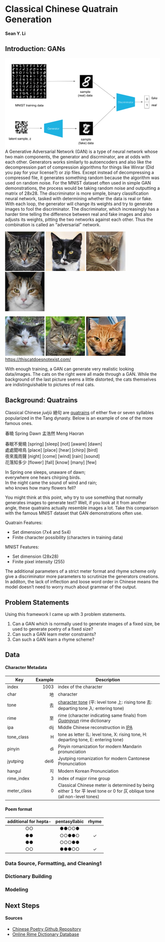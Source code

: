 # Classical Chinese Quatrain Generation
#### Sean Y. Li
## Introduction: GANs
![GAN structure model](./images/GANmodel.png)
A Generative Adversarial Network (GAN) is a type of neural network whose two main components, the generator and discrminator, are at odds with each other. Generators works similarly to autoencoders and also like the decompression part of compression algorithms for things like Winrar (Did you pay for your license?) or zip files. Except instead of decompressing a compressed file, it generates something random because the algorithm was used on random noise. For the MNIST dataset often used in simple GAN demonstrations, the process would be taking random noise and outputting a matrix of 28x28. The discriminator is more simple, binary classification neural network, tasked with determining whether the data is real or fake. With each loop, the generator will change its weights and try to generate images to fool the discriminator. The discriminator, which increasingly has a harder time telling the difference between real and fake images and also adjusts its weights, pitting the two networks against each other. Thus the combination is called an “adversarial” network. 



![cat](./images/cat1.jpg) ![cat](./images/cat2.jpg) ![cat](./images/cat3.jpg) ![cat](./images/cat4.jpg)

![cat](./images/cat5.jpg) ![cat](./images/cat6.jpg) ![cat](./images/cat7.jpg)
https://thiscatdoesnotexist.com/

With enough training, a GAN can generate very realistic looking data/images. The cats on the right were all made through a GAN. While the background of the last picture seems a little distorted, the cats themselves are indistinguishable to pictures of real cats.



## Background: Quatrains
Classical Chinese *juéjù* 絕句 are [quatrains](https://en.wikipedia.org/wiki/Jueju) of either five or seven syllables popularized in the Tang dynasty. Below is an example of one of the more famous ones.

春曉 Spring Dawn
孟浩然 Meng Haoran

春眠不覺曉 [spring] [sleep] [not] [aware] [dawn]
\
處處聞啼鳥 [place] [place] [hear] [chirp] [bird]
\
夜來風雨聲 [night] [come] [wind] [rain] [sound]
\
花落知多少 [flower] [fall] [know] [many] [few]

In Spring one sleeps, unaware of dawn;
\
everywhere one hears chirping birds.
\
In the night came the sound of wind and rain;
\
who knows how many flowers fell?

You might think at this point, why try to use something that normally generates images to generate text? Well, if you look at it from another angle, these quatrains actually resemble images a lot. Take this comparison with the famous MNIST dataset that GAN demonstrations often use.

Quatrain Features:
* Set dimension (7x4 and 5x4)
* Finite character possibility (characters in training data)

MNIST Features:
* Set dimension (28x28)
* Finite pixel intensity (255)

The additional parameters of a strict meter format and rhyme scheme only give a discriminator more parameters to scrutinize the generators creations. In additon, the lack of inflection and loose word order in Chinese means the model doesn’t need to worry much about grammar of the output.


## Problem Statements
Using this framework I came up with 3 problem statements.
1. Can a GAN which is normally used to generate images of a fixed size, be used to generate poetry of a fixed size?
2. Can such a GAN learn meter constraints? 
3. Can such a GAN learn a rhyme scheme?


## Data
#### Character Metadata
| Key         | Example | Description                                                                                                       |
|-------------|--------:|-------------------------------------------------------------------------------------------------------------------|
| index       |    1003 | index of the character                                                                                            |
| char        |      地 | character                                                                                                         |
| tone        |      去 | [character tone](https://en.wikipedia.org/wiki/Four_tones_(Middle_Chinese)) (平: level tone 上: rising tone 去: departing tone 入: entering tone)                              |
| rime        |      至 | rime (character indicating same finals) from [_Guangyun_](https://en.wikipedia.org/wiki/Guangyun) rime dictionary                                           |
| ipa         |     dij | Middle Chinese reconstruction in [IPA](https://en.wikipedia.org/wiki/International_Phonetic_Alphabet)                                                 |
| tone_class  |       H | tone as letter (L: level tone, X: rising tone, H: departing tone, E: entering tone)                               |
| pinyin      |      dì | Pinyin romanization for modern Mandarin pronunciation                                                                                     |
| jyutping    |    dei6 | Jyutping romanization for modern Cantonese Pronunciation                                                                                    |
| hangul      |      지 | Modern Korean Pronunciation                                                                                       |
| rime_index  |       3 | index of major rime group                                                                                         |
| meter_class |       0 | Classical Chinese meter is determined by being either 1 for 平 level tone or 0 for 仄 oblique tone (all non-level tones)  |                                                                                 
#### Poem format
| additional for hepta- | pentasyllabic |   rhyme  |
|:---------------------:|:-------------:|:--------:|
|     ○○                |     ●●○○●     |          |
|     ●●                |     ○○●●○     |     ✓    |
|     ●●                |     ○○○●●     |          |
|     ○○                |     ●●●○○     |     ✓    |
### Data Source, Formatting, and Cleaning1


### Dictionary Building

### Modeling


## Next Steps


#### Sources
* [Chinese Poetry Github Repository](https://github.com/chinese-poetry/chinese-poetry)
* [Online Rime Dictionary Database](https://ytenx.org/)



